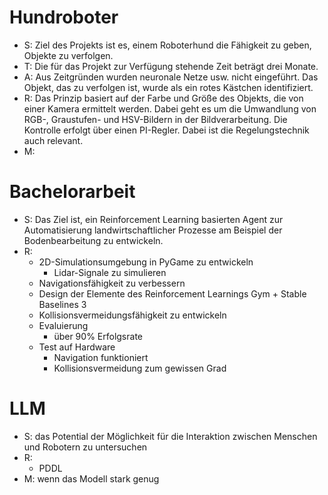 # Hundroboter 
- S: Ziel des Projekts ist es, einem Roboterhund die Fähigkeit zu geben, Objekte zu verfolgen. 
- T: Die für das Projekt zur Verfügung stehende Zeit beträgt drei Monate. 
- A: Aus Zeitgründen wurden neuronale Netze usw. nicht eingeführt. Das Objekt, das zu verfolgen ist, wurde als ein rotes Kästchen identifiziert. 
- R: Das Prinzip basiert auf der Farbe und Größe des Objekts, die von einer Kamera ermittelt werden. Dabei geht es um die Umwandlung von RGB-, Graustufen- und HSV-Bildern in der Bildverarbeitung. Die Kontrolle erfolgt über einen PI-Regler. Dabei ist die Regelungstechnik auch relevant. 
- M: 


# Bachelorarbeit 
- S: Das Ziel ist, ein Reinforcement Learning basierten Agent zur Automatisierung landwirtschaftlicher Prozesse am Beispiel der Bodenbearbeitung zu entwickeln. 
- R: 
	- 2D-Simulationsumgebung in PyGame zu entwickeln 
		- Lidar-Signale zu simulieren 
	- Navigationsfähigkeit zu verbessern 
	- Design der Elemente des Reinforcement Learnings Gym + Stable Baselines 3 
	- Kollisionsvermeidungsfähigkeit zu entwickeln 
	- Evaluierung 
		- über 90% Erfolgsrate 
	- Test auf Hardware 
		- Navigation funktioniert 
		- Kollisionsvermeidung zum gewissen Grad 


# LLM 
- S: das Potential der Möglichkeit für die Interaktion zwischen Menschen und Robotern zu untersuchen 
- R: 
	- PDDL 
- M: wenn das Modell stark genug 


